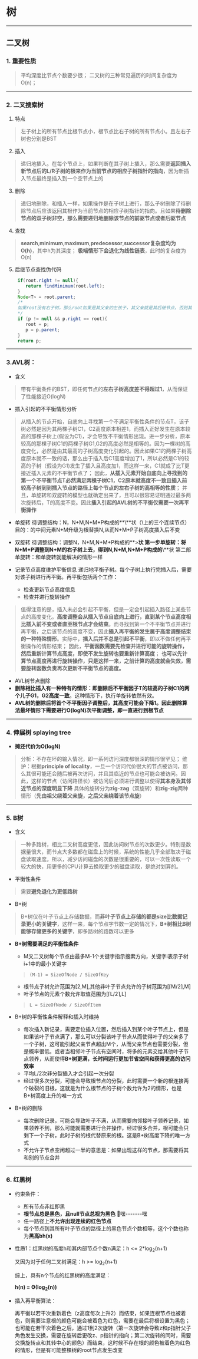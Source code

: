 # 树
------

## 二叉树
### 1. 重要性质

 > 平均深度比节点个数要少很；
  二叉树的三种常见遍历的时间复杂度为O(n)；
  
------

### 2. 二叉搜索树
 1. 特点
 > 左子树上的所有节点比根节点小，根节点比右子树的所有节点小。且左右子树也分别是BST

 2. 插入
 > 递归地插入。在每个节点上，如果判断在其子树上插入，那么需要**返回插入新节点后的L/R子树的根来作为当前节点的相应子树指针的指向**，因为新插入节点最终是插入到一个空节点上的

 3. 删除
 > 递归地删除，和插入一样，如果操作是在子树上进行，那么子树删除了待删除节点后应该返回其根作为当前节点的相应子树指针的指向。且如果**待删除节点的双子树非空，那么需要递归地删除该节点的前驱节点或者后驱节点**

 4. 查找
 > **search**,**minimum**,**maximum**,**predecessor**,**successor复杂度均为O(h)**，其中h为其深度；
  **极端情形下会退化为线性链表**，此时的复杂度为O(n)
 
 5. 后继节点查找伪代码
    ```java
     if(root.right != null){
        return findMinimum(root.left);
     }
     Node<T> = root.parent;
     /*
     如果root没有右子树，那么root如果是其父亲的左孩子，其父亲就是其后继节点，否则其父亲是其前驱节点，需要递归向上，直至找到一个节点，以查找路径里的上一个节点为左孩子的节点。
     */
     if (p != null && p.right == root){ 
        root = p;
        p = p.parent;
     }
     return p;
    ```
  
------

### 3.AVL树：

 - 含义
 > 带有平衡条件的BST，即任何节点的**左右子树高度差不得超过1**，从而保证了性能接近O(logN)

 - 插入引起的不平衡情形分析
 > 从插入的节点开始，自底向上寻找第一个不满足平衡性条件的节点T，该子树必然是因为其两棵子树C1，C2高度原本相差1，而插入正好发生在原本较高的那棵子树上(假设为C1)，才会导致不平衡情形出现。进一步分析，原本较高的那棵子树C1的两棵子树G1,G2的高度必然是相等的。因为一棵树的高度变化，必然是由其最高的子树高度变化引起的。因此如果C1的两棵子树高度原本就不一致的话，那么由于插入后C1高度增加了1，所以必然是C1的较高的子树（假设为G1)发生了插入且高度加1，而这样一来，C1就成了比T更接近插入元素的不平衡节点了；
因此，**从插入元素开始自底向上寻找到的第一个不平衡节点T必然满足两棵子树C1，C2原本就高度不一致且插入前较高子树到到插入节点的路径上每个节点的左右子树的高相等的性质**；
并且，单旋转和双旋转的模型也就确定出来了，且可以很容易证明通过最多两次旋转后，T的高度不变。因此**插入引起的AVL树的不平衡仅需要一次再平衡操作**

 - 单旋转
   待调整结构：N，N+M,N+M+P构成的**\\**状（\上的三个连续节点）
   目的：的中间元素N+M升级为根替换N,从而N+M+P子树高度插入后不变

 - 双旋转
   待调整结构：调整N，N+M,N+M+P构成的**>**状
   第一步单旋转：将N+M+P调整到N+M的右子树上去，得到N,N+M,N+M+P构成的**\\**状
   第二部单旋转：和单旋转就能解决的情形一样

 - 记录节点高度维护平衡信息
 递归地平衡子树。每个子树上执行完插入后，需要对该子树进行再平衡。再平衡包括两个工作：
   - 检查更新节点高度信息
   - 检查并进行旋转操作
> 值得注意的是，插入未必会引起不平衡，但是一定会引起插入路径上某些节点的高度变化。**高度调整会从插入节点自底向上进行，直到某个节点高度相比插入前不变或者直至根节点才会结束**。而寻找到第一个不平衡节点并进行再平衡，之后该节点的高度不变，因此**插入再平衡的发生属于高度调整结束的一种特殊情形**。实际中，**插入后并不总是引起不平衡**，即以不做任何再平衡操作的情形结束；
因此，**平衡函数需要先检查并进行可能的旋转操作，然后重新计算节点高度，即使不发生旋转也要重新计算高度**；
**也可以先计算节点高度再进行旋转操作，只是这样一来，之前计算的高度就会失效，需要旋转函数负责再次更新不平衡节点的高度。**
 -  AVL树节点删除
  -  **删除相比插入有一种特有的情形：即删除后不平衡因子T的较高的子树C1的两个儿子G1，G2高度一致**。这种情形下，执行单旋转依然有效。
  -  **AVL树的删除后将首个不平衡因子调整后，其高度可能会下降1。因此删除算法最坏情形下需要进行O(logN)次平衡调整，即一直进行到根节点**
  
------

### 4. 伸展树 splaying tree

 - **摊还代价为O(logN)**
 > 分析：不存在坏的输入情况，即一系列访问深度都很深的情形很罕见；
维护：根据**principle of locality**，一旦一个访问代价很大的节点被访问，那么其很可能还会随后被再次访问，并且其临近的节点也可能会被访问。因此，这样的节点（访问路径长）被访问后必须进行调整以使得**其本身及其邻近节点的深度明显下降**
 具体的旋转分为**zig-zag**（双旋转）和**zig-zig**两种情形（**先由祖父绕着父亲旋，之后父亲绕着该节点旋**）
  
------
### 5. B树

 - 含义
 > 一种多路树，相比二叉树高度更低，因此访问树节点的次数更少。特别是数据量很大，而节点大多数都在磁盘上的时候，系统的性能几乎全部取决于磁盘读取速度。所以，减少访问磁盘的次数是很重要的，可以一次性读取一个较大的快，用更多的CPU计算去换取更少的磁盘读取，是绝对划算的。

 - 平衡性条件
 > 需要**避免退化为更低路树**

 - B+树
 > B+树仅在叶子节点上存储数据，而**非叶子节点上存储的都是size比数据记录更小的关键字**，这样一来，每个节点字节数一定的情况下，**B+树相比B树能够存储更多的关键字**，即多路树的路数可以更多
 
 - **B+树需要满足的平衡性条件**
    - M叉二叉树每个节点由最多M-1个关键字指示搜索方向，关键字i表示子树i+1中的最小关键字
    > `(M-1) = SizeOfNode / SizeOfKey`

    - 根节点子树允许范围为[2,M],其他非叶子节点允许的子树范围为[⌈M/2⌉,M]
    - 叶子节点的元素个数允许取值范围为[⌈L/2⌉,L]
    > `L = SizeOfNode / SizeOfItem`
 
 - B+树的平衡性条件解释和插入时维持
 
   - 每次插入新记录，需要定位插入位置，然后插入到某个叶子节点上，但是如果该叶子节点满了，那么可以分裂该叶子节点从而使得叶子的父亲多了一个子树，这可能引起父亲节点超出M个，从而父亲节点也需要分裂，但是概率很低。或者当相邻叶子节点有空间时，将多的元素交给其他叶子节点领养，从而使得**B+树更满，长时间运行更加节省空间和获得更高的访问效率**
   - 平均L/2次非分裂插入才会引起一次分裂
   - 经过很多次分裂，可能会导致根节点的分裂，此时需要一个新的根连接两个破裂的旧根，这就是为什么根节点的子树个数允许为2的情形，也是B+树高度上升的唯一方式
  
 - B+树的删除
   - 每次删除记录，可能会导致叶子不满，从而需要向邻接叶子领养记录，如果领养不到，那么可能就需要进行合并操作，经过很多合并，根可能会只剩下一个子树，此时子树的根代替原来的根。这是B+树高度下降的唯一方式
   - 不允许子节点空闲超过一半的意思是：如果出现这样的节点，那需要将其和别的节点合并
  
-----

### 6. 红黑树
 - 约束条件：
    - 所有节点非红即黑
    - **根节点总是黑色，且null节点总视为黑色** 🤭嘿-------嘿
    - 任一路径上**不允许出现连续的红色节点**
    - 每个节点到其所有叶子节点的路径上的黑色节点个数相等，这个个数也称为**黑高bh(x)**
 
 - 性质1：红黑树的高度h和其内部节点个数n满足：h <= 2*log<sub>2</sub>(n+1)

    又因为对于任何二叉树满足：h >= log<sub>2</sub>(n+1)
    
    综上，具有n个节点的红黑树的高度满足：
        
    **h(n) = &Theta;(log<sub>2</sub>(n))**
    
  - 插入再平衡算法：
  
    再平衡以若干次重新着色（z高度每次上升2）而结束，如果连根节点也被着色，则需要注意根的颜色可能会被着色为红色，需要在最后将根设置为黑色；
    也可能在若干次着色之后，通过1到2次旋转（第一次旋转会导致z和p指针父子角色发生交换，需要在旋转后更改z、p指针的指向；第二次旋转的同时，需要交换旋转点和其转中心的颜色）而结束，这时候不存在根的颜色被着色为红色的情形，但是有可能整棵树的root节点发生改变
